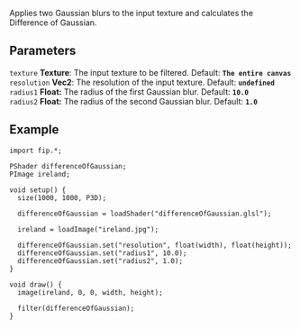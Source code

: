 Applies two Gaussian blurs to the input texture and calculates the Difference of Gaussian.

## Parameters
`texture` **Texture**: The input texture to be filtered. Default: **`The entire canvas`**
<br>
`resolution` **Vec2**: The resolution of the input texture. Default: **`undefined`**
<br>
`radius1` **Float:** The radius of the first Gaussian blur. Default: **`10.0`**
<br>
`radius2` **Float:** The radius of the second Gaussian blur. Default: **`1.0`**

## Example
```processing
import fip.*;

PShader differenceOfGaussian;
PImage ireland;

void setup() {
  size(1000, 1000, P3D);

  differenceOfGaussian = loadShader("differenceOfGaussian.glsl");

  ireland = loadImage("ireland.jpg");

  differenceOfGaussian.set("resolution", float(width), float(height));
  differenceOfGaussian.set("radius1", 10.0);
  differenceOfGaussian.set("radius2", 1.0);
}

void draw() {
  image(ireland, 0, 0, width, height);

  filter(differenceOfGaussian);
}
```